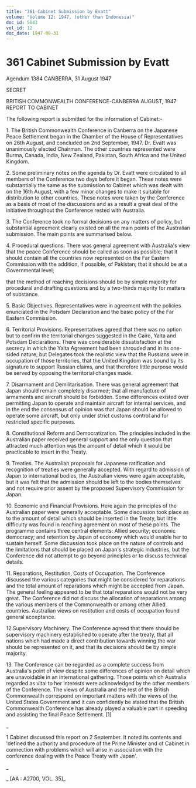 ```yaml
---
title: "361 Cabinet Submission by Evatt"
volume: "Volume 12: 1947, (other than Indonesia)"
doc_id: 5043
vol_id: 12
doc_date: 1947-08-31
---
```


# 361 Cabinet Submission by Evatt

Agendum 1384 CANBERRA, 31 August 1947

SECRET

BRITISH COMMONWEALTH CONFERENCE-CANBERRA AUGUST, 1947 REPORT TO CABINET

The following report is submitted for the information of Cabinet:-

1\. The British Commonwealth Conference in Canberra on the Japanese Peace Settlement began in the Chamber of the House of Representatives on 26th August, and concluded on 2nd September, 1947. Dr. Evatt was unanimously elected Chairman. The other countries represented were Burma, Canada, India, New Zealand, Pakistan, South Africa and the United Kingdom.

2\. Some preliminary notes on the agenda by Dr. Evatt were circulated to all members of the Conference two days before it began. These notes were substantially the same as the submission to Cabinet which was dealt with on the 16th August, with a few minor changes to make it suitable for distribution to other countries. These notes were taken by the Conference as a basis of most of the discussions and as a result a great deal of the initiative throughout the Conference rested with Australia.

3\. The Conference took no formal decisions on any matters of policy, but substantial agreement clearly existed on all the main points of the Australian submission. The main points are summarised below.

4\. Procedural questions. There was general agreement with Australia's view that the peace Conference should be called as soon as possible; that it should contain all the countries now represented on the Far Eastern Commission with the addition, if possible, of Pakistan; that it should be at a Governmental level;

that the method of reaching decisions should be by simple majority for procedural and drafting questions and by a two-thirds majority for matters of substance.

5\. Basic Objectives. Representatives were in agreement with the policies enunciated in the Potsdam Declaration and the basic policy of the Far Eastern Commission.

6\. Territorial Provisions. Representatives agreed that there was no option but to confirm the territorial changes suggested in the Cairo, Yalta and Potsdam Declarations. There was considerable dissatisfaction at the secrecy in which the Yalta Agreement had been shrouded and in its one-sided nature, but Delegates took the realistic view that the Russians were in occupation of those territories, that the United Kingdom was bound by its signature to support Russian claims, and that therefore little purpose would be served by opposing the territorial changes made.

7\. Disarmament and Demilitarisation. There was general agreement that Japan should remain completely disarmed; that all manufacture of armaments and aircraft should be forbidden. Some differences existed over permitting Japan to operate and maintain aircraft for internal services, and in the end the consensus of opinion was that Japan should be allowed to operate some aircraft, but only under strict customs control and for restricted specific purposes.

8\. Constitutional Reform and Democratization. The principles included in the Australian paper received general support and the only question that attracted much attention was the amount of detail which it would be practicable to insert in the Treaty.

9\. Treaties. The Australian proposals for Japanese ratification and recognition of treaties were generally accepted. With regard to admission of Japan to international bodies, the Australian views were again acceptable, but it was felt that the admission should be left to the bodies themselves and not require prior assent by the proposed Supervisory Commission for Japan.

10\. Economic and Financial Provisions. Here again the principles of the Australian paper were generally acceptable. Some discussion took place as to the amount of detail which should be inserted in the Treaty, but little difficulty was found in reaching agreement on most of these points. The programme contains three central elements: Allied security; economic democracy; and retention by Japan of economy which would enable her to sustain herself. Some discussion took place on the nature of controls and the limitations that should be placed on Japan's strategic industries, but the Conference did not attempt to go beyond principles or to discuss technical details.

11\. Reparations, Restitution, Costs of Occupation. The Conference discussed the various categories that might be considered for reparations and the total amount of reparations which might be accepted from Japan. The general feeling appeared to be that total reparations would not be very great. The Conference did not discuss the allocation of reparations among the various members of the Commonwealth or among other Allied countries. Australian views on restitution and costs of occupation found general acceptance.

12.Supervisory Machinery. The Conference agreed that there should be supervisory machinery established to operate after the treaty, that all nations which had made a direct contribution towards winning the war should be represented on it, and that its decisions should be by simple majority.

13\. The Conference can be regarded as a complete success from Australia's point of view despite some differences of opinion on detail which are unavoidable in an international gathering. Those points which Australia regarded as vital to her interests were acknowledged by the other members of the Conference. The views of Australia and the rest of the British Commonwealth correspond on important matters with the views of the United States Government and it can confidently be stated that the British Commonwealth Conference has already played a valuable part in speeding and assisting the final Peace Settlement. [1]

_

1 Cabinet discussed this report on 2 September. It noted its contents and 'defined the authority and procedure of the Prime Minister and of Cabinet in connection with problems which will arise in association with the conference dealing with the Peace Treaty with Japan'.

_

_ [AA : A2700, VOL. 35]_
